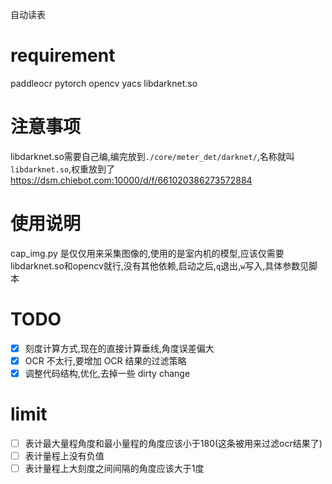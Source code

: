 自动读表
# requirement
paddleocr
pytorch
opencv
yacs
libdarknet.so

# 注意事项
libdarknet.so需要自己编,编完放到`./core/meter_det/darknet/`,名称就叫`libdarknet.so`,权重放到了 <https://dsm.chiebot.com:10000/d/f/661020386273572884>

# 使用说明
cap_img.py 是仅仅用来采集图像的,使用的是室内机的模型,应该仅需要libdarknet.so和opencv就行,没有其他依赖,启动之后,`q`退出,`w`写入,具体参数见脚本

# TODO
- [x] 刻度计算方式,现在的直接计算垂线,角度误差偏大
- [x] OCR 不太行,要增加 OCR 结果的过滤策略
- [x] 调整代码结构,优化,去掉一些 dirty change

# limit
- [ ] 表计最大量程角度和最小量程的角度应该小于180(这条被用来过滤ocr结果了)
- [ ] 表计量程上没有负值
- [ ] 表计量程上大刻度之间间隔的角度应该大于1度
